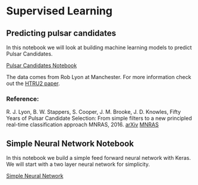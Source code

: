 # Supervised Learning

## Predicting pulsar candidates

In this notebook we will look at building machine learning models to predict Pulsar Candidates.

[Pulsar Candidates Notebook](supervised_learning.ipynb)

The data comes from Rob Lyon at Manchester. For more information check out the [HTRU2 paper](https://figshare.com/articles/HTRU2/3080389/1).

### Reference:
R. J. Lyon, B. W. Stappers, S. Cooper, J. M. Brooke, J. D. Knowles, Fifty Years of Pulsar Candidate Selection: From simple filters to a new principled real-time classification approach MNRAS, 2016. [arXiv](https://arxiv.org/pdf/1603.05166.pdf) [MNRAS](https://academic.oup.com/mnras/article-abstract/459/1/1104/2608953/Fifty-years-of-pulsar-candidate-selection-from)

## Simple Neural Network Notebook

In this notebook we build a simple feed forward neural network with Keras. We will start with a two layer neural network for simplicity.

[Simple Neural Network](Simple-Neural-Network.ipynb)